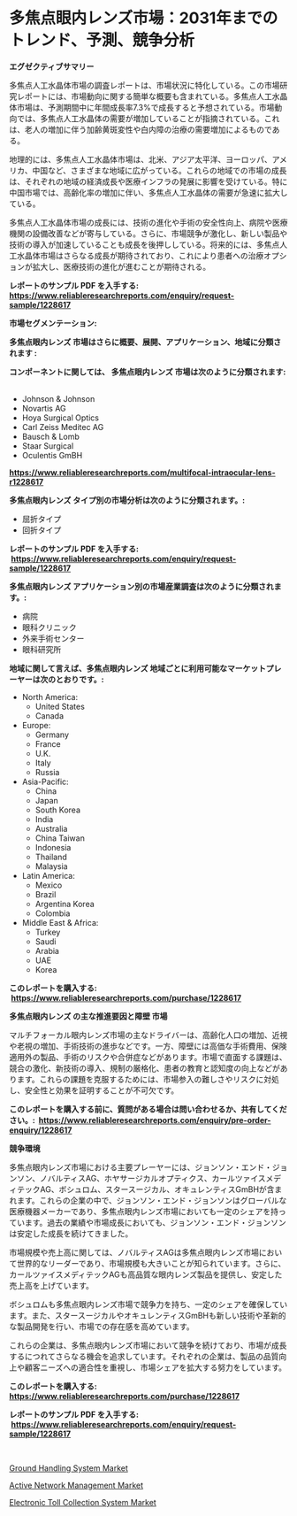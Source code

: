 <p><h1>多焦点眼内レンズ市場：2031年までのトレンド、予測、競争分析</h1></p><p><strong>エグゼクティブサマリー</strong></p>
<p><p>多焦点人工水晶体市場の調査レポートは、市場状況に特化している。この市場研究レポートには、市場動向に関する簡単な概要も含まれている。多焦点人工水晶体市場は、予測期間中に年間成長率7.3%で成長すると予想されている。市場動向では、多焦点人工水晶体の需要が増加していることが指摘されている。これは、老人の増加に伴う加齢黄斑変性や白内障の治療の需要増加によるものである。</p><p>地理的には、多焦点人工水晶体市場は、北米、アジア太平洋、ヨーロッパ、アメリカ、中国など、さまざまな地域に広がっている。これらの地域での市場の成長は、それぞれの地域の経済成長や医療インフラの発展に影響を受けている。特に中国市場では、高齢化率の増加に伴い、多焦点人工水晶体の需要が急速に拡大している。</p><p>多焦点人工水晶体市場の成長には、技術の進化や手術の安全性向上、病院や医療機関の設備改善などが寄与している。さらに、市場競争が激化し、新しい製品や技術の導入が加速していることも成長を後押ししている。将来的には、多焦点人工水晶体市場はさらなる成長が期待されており、これにより患者への治療オプションが拡大し、医療技術の進化が進むことが期待される。</p></p>
<p><strong>レポートのサンプル PDF を入手する: <a href="https://www.reliableresearchreports.com/enquiry/request-sample/1228617">https://www.reliableresearchreports.com/enquiry/request-sample/1228617</a></strong></p>
<p><strong>市場セグメンテーション:</strong></p>
<p><strong> 多焦点眼内レンズ 市場はさらに概要、展開、アプリケーション、地域に分類されます :</strong></p>
<p><strong>コンポーネントに関しては、 多焦点眼内レンズ 市場は次のように分類されます: &nbsp;</strong></p>
<p><ul><li>Johnson & Johnson</li><li>Novartis AG</li><li>Hoya Surgical Optics</li><li>Carl Zeiss Meditec AG</li><li>Bausch & Lomb</li><li>Staar Surgical</li><li>Oculentis GmBH</li></ul></p>
<p><strong><a href="https://www.reliableresearchreports.com/multifocal-intraocular-lens-r1228617">https://www.reliableresearchreports.com/multifocal-intraocular-lens-r1228617</a></strong></p>
<p><strong> 多焦点眼内レンズ タイプ別の市場分析は次のように分類されます。:</strong></p>
<p><ul><li>屈折タイプ</li><li>回折タイプ</li></ul></p>
<p><strong>レポートのサンプル PDF を入手する: &nbsp;<a href="https://www.reliableresearchreports.com/enquiry/request-sample/1228617">https://www.reliableresearchreports.com/enquiry/request-sample/1228617</a></strong></p>
<p><strong> 多焦点眼内レンズ アプリケーション別の市場産業調査は次のように分類されます。:</strong></p>
<p><ul><li>病院</li><li>眼科クリニック</li><li>外来手術センター</li><li>眼科研究所</li></ul></p>
<p><strong>地域に関して言えば、多焦点眼内レンズ 地域ごとに利用可能なマーケットプレーヤーは次のとおりです。:</strong></p>
<p><ul>
    <li>
        North America:
        <ul>
            <li>United States</li>
            <li>Canada</li>
        </ul>
    </li>
    <li>
        Europe:
        <ul>
            <li>Germany</li>
            <li>France</li>
            <li>U.K.</li>
            <li>Italy</li>
            <li>Russia</li>
        </ul>
    </li>
    <li>
        Asia-Pacific:
        <ul>
            <li>China</li>
            <li>Japan</li>
            <li>South Korea</li>
            <li>India</li>
            <li>Australia</li>
            <li>China Taiwan</li>
            <li>Indonesia</li>
            <li>Thailand</li>
            <li>Malaysia</li>
        </ul>
    </li>
    <li>
        Latin America:
        <ul>
            <li>Mexico</li>
            <li>Brazil</li>
            <li>Argentina Korea</li>
            <li>Colombia</li>
        </ul>
    </li>
    <li>
        Middle East & Africa:
        <ul>
            <li>Turkey</li>
            <li>Saudi</li>
            <li>Arabia</li>
            <li>UAE</li>
            <li>Korea</li>
        </ul>
    </li>
    </ul></p>
<p><strong>このレポートを購入する: &nbsp;<a href="https://www.reliableresearchreports.com/purchase/1228617">https://www.reliableresearchreports.com/purchase/1228617</a></strong></p>
<p><strong>多焦点眼内レンズ の主な推進要因と障壁 市場</strong></p>
<p><p>マルチフォーカル眼内レンズ市場の主なドライバーは、高齢化人口の増加、近視や老視の増加、手術技術の進歩などです。一方、障壁には高価な手術費用、保険適用外の製品、手術のリスクや合併症などがあります。市場で直面する課題は、競合の激化、新技術の導入、規制の厳格化、患者の教育と認知度の向上などがあります。これらの課題を克服するためには、市場参入の難しさやリスクに対処し、安全性と効果を証明することが不可欠です。</p></p>
<p><strong>このレポートを購入する前に、質問がある場合は問い合わせるか、共有してください。:&nbsp; <a href="https://www.reliableresearchreports.com/enquiry/pre-order-enquiry/1228617">https://www.reliableresearchreports.com/enquiry/pre-order-enquiry/1228617</a></strong></p>
<p><strong>競争環境</strong></p>
<p><p>多焦点眼内レンズ市場における主要プレーヤーには、ジョンソン・エンド・ジョンソン、ノバルティスAG、ホヤサージカルオプティクス、カールツァイスメディテックAG、ボシュロム、スタースージカル、オキュレンティスGmBHが含まれます。これらの企業の中で、ジョンソン・エンド・ジョンソンはグローバルな医療機器メーカーであり、多焦点眼内レンズ市場においても一定のシェアを持っています。過去の業績や市場成長においても、ジョンソン・エンド・ジョンソンは安定した成長を続けてきました。</p><p>市場規模や売上高に関しては、ノバルティスAGは多焦点眼内レンズ市場において世界的なリーダーであり、市場規模も大きいことが知られています。さらに、カールツァイスメディテックAGも高品質な眼内レンズ製品を提供し、安定した売上高を上げています。</p><p>ボシュロムも多焦点眼内レンズ市場で競争力を持ち、一定のシェアを確保しています。また、スタースージカルやオキュレンティスGmBHも新しい技術や革新的な製品開発を行い、市場での存在感を高めています。</p><p>これらの企業は、多焦点眼内レンズ市場において競争を続けており、市場が成長するにつれてさらなる機会を追求しています。それぞれの企業は、製品の品質向上や顧客ニーズへの適合性を重視し、市場シェアを拡大する努力をしています。</p></p>
<p><strong>このレポートを購入する: &nbsp; <a href="https://www.reliableresearchreports.com/purchase/1228617">https://www.reliableresearchreports.com/purchase/1228617</a></strong></p>
<p><strong>レポートのサンプル PDF を入手する: &nbsp;<a href="https://www.reliableresearchreports.com/enquiry/request-sample/1228617">https://www.reliableresearchreports.com/enquiry/request-sample/1228617</a></strong><strong></strong></p>
<p>&nbsp;</p>
<p><p><a href="https://www.linkedin.com/pulse/ground-handling-system-market-report-reveals-latest-trends-h5qle?trackingId=DVRZtx6JRIMrT4I0oYNGtg%3D%3D">Ground Handling System Market</a></p><p><a href="https://www.linkedin.com/pulse/active-network-management-market-analysis-sze-forecasted-period-2ie5e?trackingId=%2Bqq94H5ARu7dH%2FVFWAmtSQ%3D%3D">Active Network Management Market</a></p><p><a href="https://www.linkedin.com/pulse/electronic-toll-collection-system-market-insights-cagr-trends-uopue?trackingId=qMQugSrVHFcC7FGHP9XUJw%3D%3D">Electronic Toll Collection System Market</a></p></p>